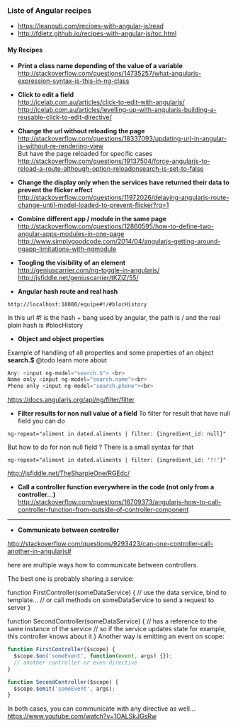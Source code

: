 ### Liste of Angular recipes     
* https://leanpub.com/recipes-with-angular-js/read
* http://fdietz.github.io/recipes-with-angular-js/toc.html

#### My Recipes

* **Print a class name depending of the value of a variable**   
http://stackoverflow.com/questions/14735257/what-angularjs-expression-syntax-is-this-in-ng-class

* **Click to edit a field**   
http://icelab.com.au/articles/click-to-edit-with-angularjs/   
http://icelab.com.au/articles/levelling-up-with-angularjs-building-a-reusable-click-to-edit-directive/

* **Change the url without reloading the page**   
http://stackoverflow.com/questions/18337093/updating-url-in-angular-js-without-re-rendering-view   
But have the page reloaded for specific cases   
http://stackoverflow.com/questions/19137504/force-angularjs-to-reload-a-route-although-option-reloadonsearch-is-set-to-false

* **Change the display only when the services have returned their data to prevent the flicker effect**   
http://stackoverflow.com/questions/11972026/delaying-angularjs-route-change-until-model-loaded-to-prevent-flicker?rq=1

* **Combine different app / module in the same page**   
http://stackoverflow.com/questions/12860595/how-to-define-two-angular-apps-modules-in-one-page   
http://www.simplygoodcode.com/2014/04/angularjs-getting-around-ngapp-limitations-with-ngmodule

* **Toogling the visibility of an element**    
http://geniuscarrier.com/ng-toggle-in-angularjs/
http://jsfiddle.net/geniuscarrier/tKZjZ/55/

* **Angular hash route and real hash**   
````
http://localhost:18080/equipe#!/#blocHistory
````
In this url #! is the hash + bang used by angular, the path is / and the real plain hash is #blocHistory

* **Object and object properties** 

Example of handling of all properties and some properties of an object 
**search.$** @todo learn more about
````js
Any: <input ng-model="search.$"> <br>
Name only <input ng-model="search.name"><br>
Phone only <input ng-model="search.phone"><br>
````
https://docs.angularjs.org/api/ng/filter/filter

* **Filter results for non null value of a field** 
To filter for result that have null field you can do 
````
ng-repeat="aliment in dated.aliments | filter: {ingredient_id: null}"
````
But how to do for non null field ?
There is a small syntax for that
````
ng-repeat="aliment in dated.aliments | filter: {ingredient_id: '!!'}"
````

http://jsfiddle.net/TheSharpieOne/RGEdc/

* **Call a controller function everywhere in the code (not only from a controller...)**      
http://stackoverflow.com/questions/16709373/angularjs-how-to-call-controller-function-from-outside-of-controller-component


***

* **Communicate between controller** 

http://stackoverflow.com/questions/9293423/can-one-controller-call-another-in-angularjs#

here are multiple ways how to communicate between controllers.

The best one is probably sharing a service:

function FirstController(someDataService) {
  // use the data service, bind to template...
  // or call methods on someDataService to send a request to server
}

function SecondController(someDataService) {
  // has a reference to the same instance of the service
  // so if the service updates state for example, this controller knows about it
}
Another way is emitting an event on scope:
````js
function FirstController($scope) {
  $scope.$on('someEvent', function(event, args) {});
  // another controller or even directive
}

function SecondController($scope) {
  $scope.$emit('someEvent', args);
}
````
In both cases, you can communicate with any directive as well...
https://www.youtube.com/watch?v=1OALSkJGsRw
